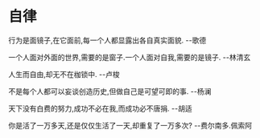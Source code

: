 # 自律

行为是面镜子,在它面前,每一个人都显露出各自真实面貌. --歌德

一个人面对外面的世界,需要的是窗子.一个人面对自我,需要的是镜子.  --林清玄

人生而自由,却无不在枷锁中. --卢梭

不是每个人都可以妄谈创造历史,但做自己是可望可即的事. --杨澜

天下没有白费的努力,成功不必在我,而成功必不唐捐. --胡适

你是活了一万多天,还是仅仅生活了一天,却重复了一万多次? --费尔南多.佩索阿


